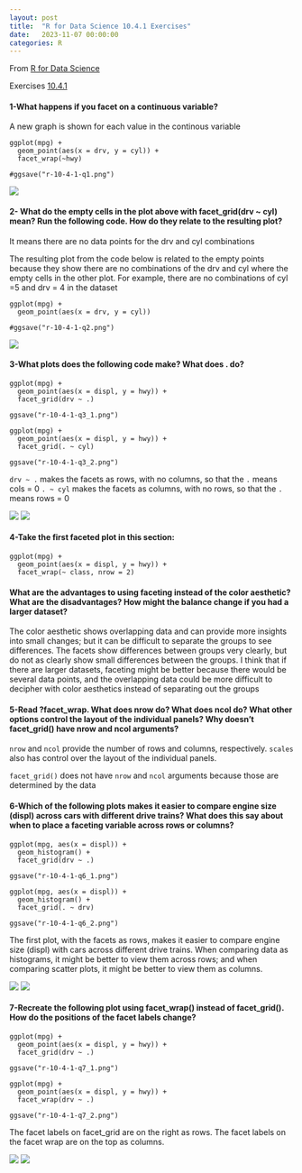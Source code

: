 ```yaml
---
layout: post
title:  "R for Data Science 10.4.1 Exercises"
date:   2023-11-07 00:00:00
categories: R
---
```


From [R for Data Science](https://r4ds.hadley.nz)

Exercises [10.4.1](https://r4ds.hadley.nz/layers#exercises-2)

#### 1-What happens if you facet on a continuous variable?

A new graph is shown for each value in the continous variable
```
ggplot(mpg) + 
  geom_point(aes(x = drv, y = cyl)) +
  facet_wrap(~hwy)

#ggsave("r-10-4-1-q1.png")
```
<img src = "https://github.com/nadinesk/nadinesk.github.io/blob/master/images/r-10-4-1-q1.png?raw=true" />

#### 2- What do the empty cells in the plot above with facet_grid(drv ~ cyl) mean? Run the following code. How do they relate to the resulting plot?

It means there are no data points for the drv and cyl combinations 

The resulting plot from the code below is related to the empty points because they show there are no combinations of the drv and cyl where the empty cells in the other plot. For example, there are no combinations of cyl =5 and drv = 4 in the dataset

```
ggplot(mpg) + 
  geom_point(aes(x = drv, y = cyl))
  
#ggsave("r-10-4-1-q2.png")
```
<img src = "https://github.com/nadinesk/nadinesk.github.io/blob/master/images/r-10-4-1-q2.png?raw=true" />

#### 3-What plots does the following code make? What does . do?

```
ggplot(mpg) + 
  geom_point(aes(x = displ, y = hwy)) +
  facet_grid(drv ~ .)

ggsave("r-10-4-1-q3_1.png")

ggplot(mpg) + 
  geom_point(aes(x = displ, y = hwy)) +
  facet_grid(. ~ cyl)

ggsave("r-10-4-1-q3_2.png")
```
`drv ~ .` makes the facets as rows, with no columns, so that the `.` means cols = 0 
`. ~ cyl` makes the facets as columns, with no rows, so that the `.` means rows = 0 

<img src = "https://github.com/nadinesk/nadinesk.github.io/blob/master/images/r-10-4-1-q3_1.png?raw=true" />

<img src = "https://github.com/nadinesk/nadinesk.github.io/blob/master/images/r-10-4-1-q3_2.png?raw=true" />

#### 4-Take the first faceted plot in this section:

```
ggplot(mpg) + 
  geom_point(aes(x = displ, y = hwy)) + 
  facet_wrap(~ class, nrow = 2)
```
#### What are the advantages to using faceting instead of the color aesthetic? What are the disadvantages? How might the balance change if you had a larger dataset?

The color aesthetic shows overlapping data and can provide more insights into small changes; but it can be difficult to separate the groups to see differences. The facets show differences between groups very clearly, but do not as clearly show small differences between the groups. I think that if there are larger datasets, faceting might be better because there would be several data points, and the overlapping data could be more difficult to decipher with color aesthetics instead of separating out the groups 

#### 5-Read ?facet_wrap. What does nrow do? What does ncol do? What other options control the layout of the individual panels? Why doesn’t facet_grid() have nrow and ncol arguments?

`nrow` and `ncol` provide the number of rows and columns, respectively. `scales` also has control over the layout of the individual panels. 

`facet_grid()` does not have `nrow` and `ncol` arguments because those are determined by the data

#### 6-Which of the following plots makes it easier to compare engine size (displ) across cars with different drive trains? What does this say about when to place a faceting variable across rows or columns?

```
ggplot(mpg, aes(x = displ)) + 
  geom_histogram() + 
  facet_grid(drv ~ .)
  
ggsave("r-10-4-1-q6_1.png")

ggplot(mpg, aes(x = displ)) + 
  geom_histogram() +
  facet_grid(. ~ drv)
  
ggsave("r-10-4-1-q6_2.png")
```
The first plot, with the facets as rows, makes it easier to compare engine size (displ) with cars across different drive trains. When comparing data as histograms, it might be better to view them across rows; and when comparing scatter plots, it might be better to view them as columns. 

<img src = "https://github.com/nadinesk/nadinesk.github.io/blob/master/images/r-10-4-1-q6_1.png?raw=true" />

<img src = "https://github.com/nadinesk/nadinesk.github.io/blob/master/images/r-10-4-1-q6_2.png?raw=true" />

#### 7-Recreate the following plot using facet_wrap() instead of facet_grid(). How do the positions of the facet labels change?

```
ggplot(mpg) + 
  geom_point(aes(x = displ, y = hwy)) +
  facet_grid(drv ~ .)

ggsave("r-10-4-1-q7_1.png")

ggplot(mpg) + 
  geom_point(aes(x = displ, y = hwy)) +
  facet_wrap(drv ~ .)  
  
ggsave("r-10-4-1-q7_2.png")
```

The facet labels on facet_grid are on the right as rows. The facet labels on the facet wrap are on the top as columns. 

<img src = "https://github.com/nadinesk/nadinesk.github.io/blob/master/images/r-10-4-1-q7_1.png?raw=true" />

<img src = "https://github.com/nadinesk/nadinesk.github.io/blob/master/images/r-10-4-1-q7_2.png?raw=true" />
